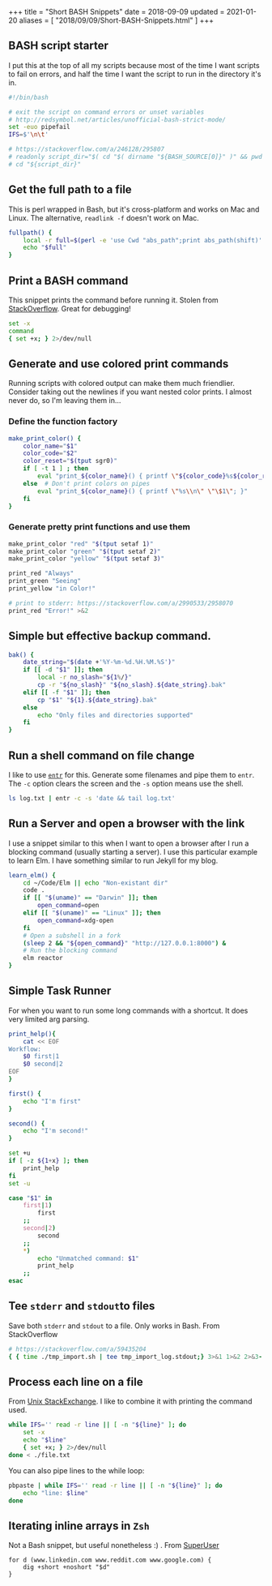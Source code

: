 +++
title = "Short BASH Snippets"
date = 2018-09-09
updated = 2021-01-20
aliases = [ "2018/09/09/Short-BASH-Snippets.html" ]
+++

## BASH script starter

I put this at the top of all my scripts because most of the time I want scripts to fail on errors, and half the time I want the script to run in the directory it's in.

```bash
#!/bin/bash

# exit the script on command errors or unset variables
# http://redsymbol.net/articles/unofficial-bash-strict-mode/
set -euo pipefail
IFS=$'\n\t'

# https://stackoverflow.com/a/246128/295807
# readonly script_dir="$( cd "$( dirname "${BASH_SOURCE[0]}" )" && pwd )"
# cd "${script_dir}"
```

## Get the full path to a file

This is perl wrapped in Bash, but it's cross-platform and works on Mac and Linux. The alternative, `readlink -f` doesn't work on Mac.

```bash
fullpath() {
    local -r full=$(perl -e 'use Cwd "abs_path";print abs_path(shift)' "$1")
    echo "$full"
}
```

## Print a BASH command

This snippet prints the command before running it. Stolen from [StackOverflow](https://stackoverflow.com/a/19226038). Great for debugging!

```bash
set -x
command
{ set +x; } 2>/dev/null
```


## Generate and use colored print commands

Running scripts with colored output can make them much friendlier. Consider taking out the newlines if you want nested color prints. I almost never do, so I'm leaving them in...

### Define the function factory

```bash
make_print_color() {
    color_name="$1"
    color_code="$2"
    color_reset="$(tput sgr0)"
    if [ -t 1 ] ; then
        eval "print_${color_name}() { printf \"${color_code}%s${color_reset}\\n\" \"\$1\"; }"
    else  # Don't print colors on pipes
        eval "print_${color_name}() { printf \"%s\\n\" \"\$1\"; }"
    fi
}
```

### Generate pretty print functions and use them

```bash
make_print_color "red" "$(tput setaf 1)"
make_print_color "green" "$(tput setaf 2)"
make_print_color "yellow" "$(tput setaf 3)"

print_red "Always"
print_green "Seeing"
print_yellow "in Color!"

# print to stderr: https://stackoverflow.com/a/2990533/2958070
print_red "Error!" >&2
```

## Simple but effective backup command.

```bash
bak() {
    date_string="$(date +'%Y-%m-%d.%H.%M.%S')"
    if [[ -d "$1" ]]; then
        local -r no_slash="${1%/}"
        cp -r "${no_slash}" "${no_slash}.${date_string}.bak"
    elif [[ -f "$1" ]]; then
        cp "$1" "${1}.${date_string}.bak"
    else
        echo "Only files and directories supported"
    fi
}
```

## Run a shell command on file change

I like to use [`entr`](http://www.entrproject.org/) for this. Generate some filenames and pipe them to `entr`. The `-c` option clears the screen and the `-s` option means use the shell.

```bash
ls log.txt | entr -c -s 'date && tail log.txt'
```

## Run a Server and open a browser with the link

I use a snippet similar to this when I want to open a browser after I run a
blocking command (usually starting a server). I use this particular example to
learn Elm. I have something similar to run Jekyll for my blog.

```bash
learn_elm() {
    cd ~/Code/Elm || echo "Non-existant dir"
    code .
    if [[ "$(uname)" == "Darwin" ]]; then
        open_command=open
    elif [[ "$(uname)" == "Linux" ]]; then
        open_command=xdg-open
    fi
    # Open a subshell in a fork
    (sleep 2 && "${open_command}" "http://127.0.0.1:8000") &
    # Run the blocking command
    elm reactor
}
```

## Simple Task Runner

For when you want to run some long commands with a shortcut. It does very limited arg parsing.

```bash
print_help(){
    cat << EOF
Workflow:
    $0 first|1
    $0 second|2
EOF
}

first() {
    echo "I'm first"
}

second() {
    echo "I'm second!"
}

set +u
if [ -z ${1+x} ]; then
    print_help
fi
set -u

case "$1" in
    first|1)
        first
    ;;
    second|2)
        second
    ;;
    *)
        echo "Unmatched command: $1"
        print_help
    ;;
esac
```

## Tee `stderr` and `stdout`to files

Save both `stderr` and `stdout` to a file. Only works in Bash. From StackOverflow

```bash
# https://stackoverflow.com/a/59435204
{ { time ./tmp_import.sh | tee tmp_import_log.stdout;} 3>&1 1>&2 2>&3- | tee tmp_import_log.stderr;} 3>&1 1>&2 2>&3-
```

## Process each line on a file

From [Unix StackExchange](https://unix.stackexchange.com/a/580545/185953). I like to combine it with printing the command used.

```bash
while IFS='' read -r line || [ -n "${line}" ]; do
    set -x
    echo "$line"
    { set +x; } 2>/dev/null
done < ./file.txt
```

You can also pipe lines to the while loop:

```bash
pbpaste | while IFS='' read -r line || [ -n "${line}" ]; do
    echo "line: $line"
done
```

## Iterating inline arrays in `Zsh`

Not a Bash snippet, but useful nonetheless :) . From [SuperUser](https://superuser.com/a/877181/643441)

```
for d (www.linkedin.com www.reddit.com www.google.com) {
    dig +short +noshort "$d"
}
```

